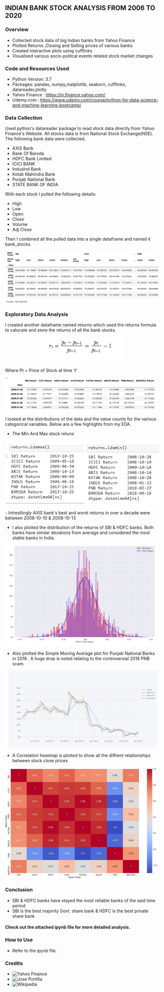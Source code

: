## INDIAN BANK STOCK ANALYSIS FROM 2006 TO 2020
### Overview
- Collected stock data of big Indian banks from Yahoo Finance
- Plotted Returns ,Closing and Selling prices of various banks
- Created interactive plots using cufflinks
- Visualised various socio-politcal events related stock market changes

### Code and Resources Used
- Python Version: 3.7
- Packages: pandas, numpy,matplotlib, seaborn, cufflinks, datareader,plotly
- Yahoo Finance : https://in.finance.yahoo.com/
- Udemy.com : https://www.udemy.com/course/python-for-data-science-and-machine-learning-bootcamp/

### Data Collection
Used python's datareader package to read stock data directly from Yahoo Finance's Website. All stocks data is from National Stock Exchange(NSE). 
The following bank data were collected.
 + AXIS Bank
 + Bank Of Baroda
 + HDFC  Bank Limited 
 + ICICI BANK
 + IndusInd Bank
 + Kotak Mahindra Bank
 +  Punjab National Bank
 + STATE BANK OF INDIA
 
With each stock I pulled the following details:
+ High
+ Low
+ Open
+ Close
+ Volume
+ Adj Close

Then I combined all the pulled data into a single dataframe and named it bank_stocks. 
<p align="center">
  <img src="assets/original_table.JPG">
 </p> 

### Exploratory Data Analysis
I created another dataframe named returns which used the returns formula to calucate and store the returns of all the bank stocks.
 <p align="center">
  <img src="assets/Returns_formula.JPG">
 </p>   
 
 Where Pt = Price of Stock at time 't' 
 <p align="center">
  <img src="assets/return_table.JPG">
 </p>       

I looked at the distributions of the data and the value counts for the various categorical variables. Below are a few highlights from my EDA.

- The Min And Max stock retuns
<img src="assets/min_max.JPG">
  - Intrestlingly AXIS bank's best and worst returns in over a decade were between 2008-10-10 & 2008-10-13
   
 - I also plotted the distribution of the returns of SBI & HDFC banks. Both banks have similar devations from average and considered the most stable banks in India.
  <img src="assets/SBI_HDFC_returns.JPG"> 
  
  - Also plotted the Simple Moving Average plot for Punjab National Banks in 2018 . A huge drop is noted relating to the controversial 2018 PNB scam.
  <img src="assets/PNB2018.JPG"> 
  
  - A Correlation heatmap is plotted to show all the diffrent relationships between stock close prices
  <img src="assets/corr_heatmap.JPG"> 
  
  ### Conclusion
  - SBI & HDFC banks have stayed the most reliable banks of the said time period
  - SBI is the best majority Govt. share bank & HDFC is the best private share bank
  
 #### Check out the attached ipynb file for more detailed analysis.
 
 ### How to Use
  - Refer to the ipynb file.
  
  ### Credits 
  -  ![Yahoo Finance](https://in.finance.yahoo.com/)
  -  ![Jose Portilla](https://www.udemy.com/user/joseportilla/)
  -  ![Wikipedia](https://en.wikipedia.org/wiki/Global_financial_crisis_in_2009#:~:text=In%20March%202009%2C%20Blackstone%20Group,by%20the%20global%20financial%20crisis.&text=On%20June%2022%20the%20World,since%20the%20second%20world%20war.)
  
